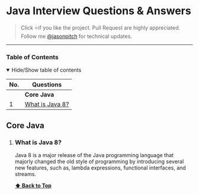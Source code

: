 # Java Interview Questions & Answers

> Click :star:if you like the project. Pull Request are highly appreciated. Follow me [@jasonpitch](https://twitter.com/jasonlee0829) for technical updates.

---


### Table of Contents

<details open>
<summary>
Hide/Show table of contents
</summary>

| No. | Questions                                                                                                                                                                                                                        |
| --- | -------------------------------------------------------------------------------------------------------------------------------------------------------------------------------------------------------------------------------- |
|     | **Core Java**                                                                                                                                                                                                                   |
| 1   | [What is Java 8?](#what-is-Java8)                                                                                                                                                                                                 |

</details>

## Core Java

1. ### What is Java 8?

    Java 8 is a major release of the Java programming language that majorly changed the old style of programming by introducing several new features, such as, lambda expressions, functional interfaces, and streams.

    **[⬆ Back to Top](#table-of-contents)**